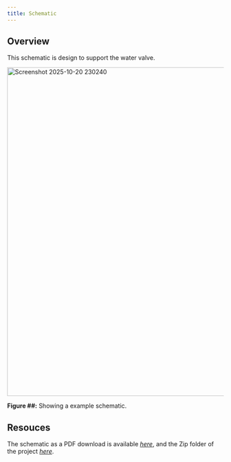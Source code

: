 ```yaml
---
title: Schematic
---
```


## Overview

This schematic is design to support the water valve.

<img width="1161" height="765" alt="Screenshot 2025-10-20 230240" src="https://github.com/user-attachments/assets/c20b9b80-4c88-4d24-bb6e-a237ac0e3ee2" />


**Figure ##:** Showing a example schematic.


## Resouces

The schematic as a PDF download is available [*here*]([Subsystem-schematic-design-RSC-.pdf](https://github.com/user-attachments/files/23014354/Subsystem-schematic-design-RSC-.pdf)), and the Zip folder of the project [*here*]([Subsystem-schematic-design-RSC-.zip](https://github.com/user-attachments/files/23014361/Subsystem-schematic-design-RSC-.zip)
).

